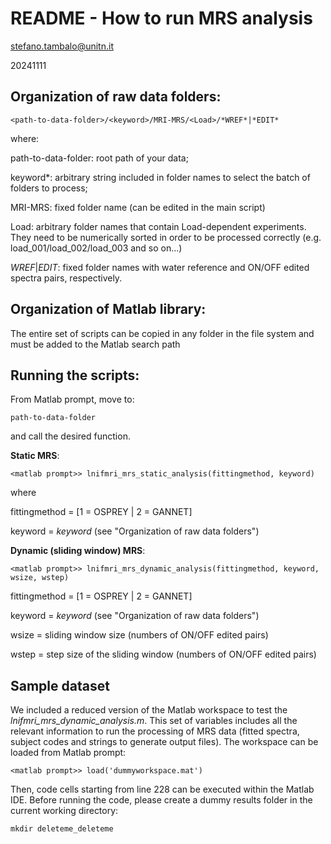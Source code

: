 # README - How to run MRS analysis

stefano.tambalo@unitn.it

20241111

## Organization of raw data folders:

```
<path-to-data-folder>/<keyword>/MRI-MRS/<Load>/*WREF*|*EDIT*
```
where:

path-to-data-folder: root path of your data;

keyword*: arbitrary string included in folder names to select
	the batch of folders to process;

MRI-MRS: fixed folder name (can be edited in the main script)

Load: arbitrary folder names that contain Load-dependent experiments.
	They need to be numerically sorted in order to be processed correctly
	(e.g. load_001/load_002/load_003 and so on...)

*WREF*|*EDIT*: fixed folder names with water reference and
	ON/OFF edited spectra pairs, respectively.


## Organization of Matlab library:

The entire set of scripts can be copied in any folder in the file system
and must be added to the Matlab search path


## Running the scripts:

From Matlab prompt, move to:

```
path-to-data-folder
```

and call the desired function.

**Static MRS**:

```
<matlab prompt>> lnifmri_mrs_static_analysis(fittingmethod, keyword)
```

where

fittingmethod = [1 = OSPREY | 2 = GANNET]

keyword = *keyword* (see "Organization of raw data folders")

**Dynamic (sliding window) MRS**:

```
<matlab prompt>> lnifmri_mrs_dynamic_analysis(fittingmethod, keyword, wsize, wstep)
```

fittingmethod = [1 = OSPREY | 2 = GANNET]

keyword = *keyword* (see "Organization of raw data folders")

wsize = sliding window size (numbers of ON/OFF edited pairs)

wstep = step size of the sliding window (numbers of ON/OFF edited pairs)

## Sample dataset

We included a reduced version of the Matlab workspace to test the *lnifmri_mrs_dynamic_analysis.m*. This set of variables includes all the relevant information to run the processing of MRS data (fitted spectra, subject codes and strings to generate output files). The workspace can be loaded from Matlab prompt:

```
<matlab prompt>> load('dummyworkspace.mat')
```

Then, code cells starting from line 228 can be executed within the Matlab IDE. Before running the code, please create a dummy results folder in the current working directory:

```
mkdir deleteme_deleteme
```